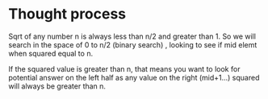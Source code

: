 # Thought process
Sqrt of any number n is always less than n/2 and greater than 1. So we will search in the space of 0 to n/2 (binary search) , looking to see if mid elemt when squared equal to n.

If the squared value is greater than n, that means you want to look for potential answer on the left half as any value on the right (mid+1...) squared will always be greater than n. 